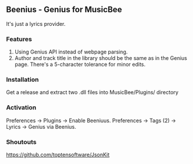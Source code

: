 ## Beenius - Genius for MusicBee

It's just a lyrics provider.

### Features
1. Using Genius API instead of webpage parsing.
2. Author and track title in the library should be the same as in the Genius page. There's a 5-character tolerance for minor edits.

### Installation
Get a release and extract two .dll files into MusicBee/Plugins/ directory


### Activation
Preferences -> Plugins -> Enable Beeniuus.
Preferences -> Tags (2) -> Lyrics -> Genius via Beenius.

### Shoutouts
https://github.com/toptensoftware/JsonKit
